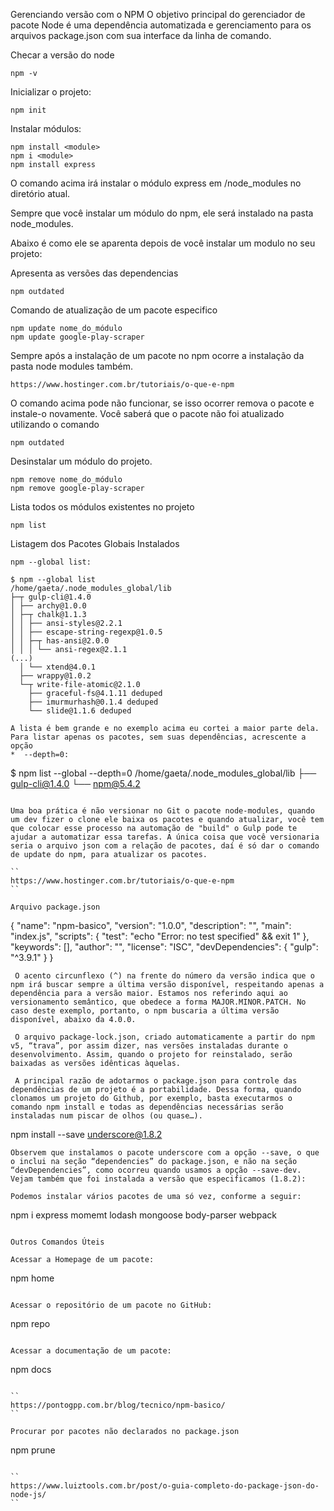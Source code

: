   Gerenciando versão com o NPM
  O objetivo principal do gerenciador de pacote Node é uma dependência automatizada e gerenciamento para os arquivos package.json com sua interface da linha de comando.
  
  Checar a versão do node
  ```
  npm -v
  ```

  Inicializar o projeto:
  ```
  npm init
  ```

  Instalar módulos:
  ```
  npm install <module>
  npm i <module>
  npm install express
  ```

  O comando acima irá instalar o módulo express em /node_modules no diretório atual.

  Sempre que você instalar um módulo do npm, ele será instalado na pasta node_modules.

  Abaixo é como ele se aparenta depois de você instalar um modulo no seu projeto:

  Apresenta as versões das dependencias
  ```
  npm outdated 
  ```
  Comando de atualização de um pacote especifico 

  ```
  npm update nome_do_módulo
  npm update google-play-scraper 
  ```

  Sempre após a instalação de um pacote no npm ocorre a instalação da pasta node modules também.

  ``
  https://www.hostinger.com.br/tutoriais/o-que-e-npm
  ``
    
  O comando acima pode não funcionar, se isso ocorrer remova o pacote e instale-o novamente. Você saberá que o pacote não foi atualizado utilizando o comando 
  ```
  npm outdated 
  ```

  Desinstalar um módulo do projeto.
  ```
  npm remove nome_do_módulo
  npm remove google-play-scraper 
  ```
  Lista todos os módulos existentes no projeto
  ```
  npm list
  ```
  Listagem dos Pacotes Globais Instalados
  ```
  npm --global list:
  ```

  ```
  $ npm --global list
  /home/gaeta/.node_modules_global/lib
  ├─┬ gulp-cli@1.4.0
  │ ├── archy@1.0.0
  │ ├─┬ chalk@1.1.3
  │ │ ├── ansi-styles@2.2.1
  │ │ ├── escape-string-regexp@1.0.5
  │ │ ├─┬ has-ansi@2.0.0
  │ │ │ └── ansi-regex@2.1.1
  (...)
    │ └── xtend@4.0.1
    ├── wrappy@1.0.2
    └─┬ write-file-atomic@2.1.0
      ├── graceful-fs@4.1.11 deduped
      ├── imurmurhash@0.1.4 deduped
      └── slide@1.1.6 deduped

 A lista é bem grande e no exemplo acima eu cortei a maior parte dela. Para listar apenas os pacotes, sem suas dependências, acrescente a opção 
 *  --depth=0:
```
$ npm list --global --depth=0
/home/gaeta/.node_modules_global/lib
├── gulp-cli@1.4.0
└── npm@5.4.2
```

Uma boa prática é não versionar no Git o pacote node-modules, quando um dev fizer o clone ele baixa os pacotes e quando atualizar, você tem que colocar esse processo na automação de "build" o Gulp pode te ajudar a automatizar essa tarefas. A única coisa que você versionaria seria o arquivo json com a relação de pacotes, daí é só dar o comando de update do npm, para atualizar os pacotes.

``
https://www.hostinger.com.br/tutoriais/o-que-e-npm
``

Arquivo package.json
  ```
  {
    "name": "npm-basico",
    "version": "1.0.0",
    "description": "",
    "main": "index.js",
    "scripts": {
      "test": "echo \"Error: no test specified\" && exit 1"
    },
    "keywords": [],
    "author": "",
    "license": "ISC",
    "devDependencies": {
      "gulp": "^3.9.1"
    }
  }
  ```
   O acento circunflexo (^) na frente do número da versão indica que o npm irá buscar sempre a última versão disponível, respeitando apenas a dependência para a versão maior. Estamos nos referindo aqui ao versionamento semântico, que obedece a forma MAJOR.MINOR.PATCH. No caso deste exemplo, portanto, o npm buscaria a última versão disponível, abaixo da 4.0.0.
   
   O arquivo package-lock.json, criado automaticamente a partir do npm v5, “trava”, por assim dizer, nas versões instaladas durante o desenvolvimento. Assim, quando o projeto for reinstalado, serão baixadas as versões idênticas àquelas.

   A principal razão de adotarmos o package.json para controle das dependências de um projeto é a portabilidade. Dessa forma, quando clonamos um projeto do Github, por exemplo, basta executarmos o comando npm install e todas as dependências necessárias serão instaladas num piscar de olhos (ou quase…).

  ```
  npm install --save underscore@1.8.2
  ```
  Observem que instalamos o pacote underscore com a opção --save, o que o inclui na seção “dependencies” do package.json, e não na seção “devDependencies”, como ocorreu quando usamos a opção --save-dev. Vejam também que foi instalada a versão que especificamos (1.8.2):

  Podemos instalar vários pacotes de uma só vez, conforme a seguir:
  ```
  npm i express momemt lodash mongoose body-parser webpack
  ```

Outros Comandos Úteis

Acessar a Homepage de um pacote:
```
npm home <pacote>
```

Acessar o repositório de um pacote no GitHub:
```
npm repo <pacote>
```

Acessar a documentação de um pacote:
```
npm docs <pacote>
```

``
https://pontogpp.com.br/blog/tecnico/npm-basico/
``

Procurar por pacotes não declarados no package.json
```
npm prune
```

``
https://www.luiztools.com.br/post/o-guia-completo-do-package-json-do-node-js/
``